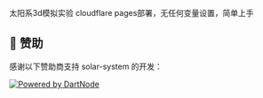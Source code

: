 太阳系3d模拟实验
cloudflare pages部署，无任何变量设置，简单上手

## 🏢 赞助

感谢以下赞助商支持 solar-system 的开发：

[![Powered by DartNode](https://dartnode.com/branding/DN-Open-Source-sm.png)](https://dartnode.com "Powered by DartNode - Free VPS for Open Source")
